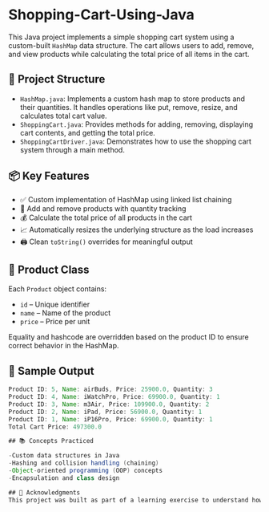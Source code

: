 # Shopping-Cart-Using-Java

This Java project implements a simple shopping cart system using a custom-built `HashMap` data structure. The cart allows users to add, remove, and view products while calculating the total price of all items in the cart.

## 📁 Project Structure

- `HashMap.java`: Implements a custom hash map to store products and their quantities. It handles operations like put, remove, resize, and calculates total cart value.
- `ShoppingCart.java`: Provides methods for adding, removing, displaying cart contents, and getting the total price.
- `ShoppingCartDriver.java`: Demonstrates how to use the shopping cart system through a main method.

## 📦 Key Features

- ✅ Custom implementation of HashMap using linked list chaining
- 🛒 Add and remove products with quantity tracking
- 💰 Calculate the total price of all products in the cart
- 📈 Automatically resizes the underlying structure as the load increases
- 🖨️ Clean `toString()` overrides for meaningful output

## 📘 Product Class

Each `Product` object contains:
- `id` – Unique identifier
- `name` – Name of the product
- `price` – Price per unit

Equality and hashcode are overridden based on the product ID to ensure correct behavior in the HashMap.

## 🧪 Sample Output

```java
Product ID: 5, Name: airBuds, Price: 25900.0, Quantity: 3
Product ID: 4, Name: iWatchPro, Price: 69900.0, Quantity: 1
Product ID: 3, Name: m3Air, Price: 109900.0, Quantity: 2
Product ID: 2, Name: iPad, Price: 56900.0, Quantity: 1
Product ID: 1, Name: iP16Pro, Price: 69900.0, Quantity: 1
Total Cart Price: 497300.0

## 📚 Concepts Practiced

-Custom data structures in Java
-Hashing and collision handling (chaining)
-Object-oriented programming (OOP) concepts
-Encapsulation and class design

## 🙌 Acknowledgments
This project was built as part of a learning exercise to understand how HashMaps work under the hood and apply them in a practical use-case like a shopping cart.
